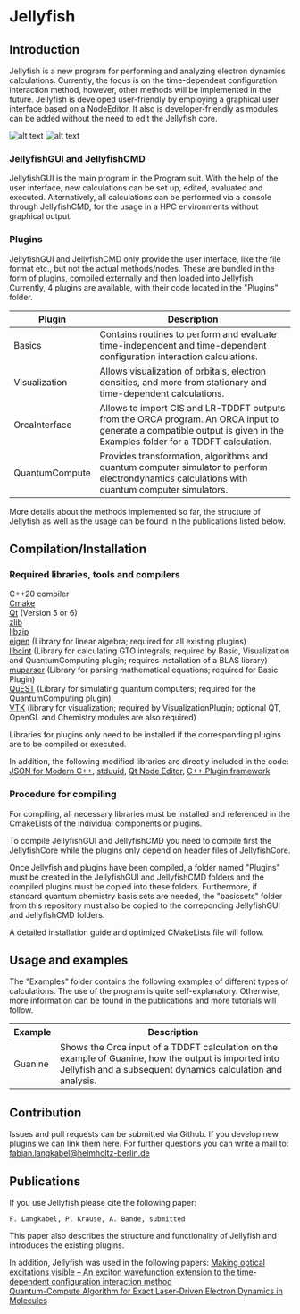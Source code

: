 # Jellyfish

## Introduction
Jellyfish is a new program for performing and analyzing electron dynamics calculations. Currently, the focus is on the time-dependent configuration interaction method, however, other methods will be implemented in the future. Jellyfish is developed user-friendly by employing a graphical user interface based on a NodeEditor. It also is developer-friendly as modules can be added without the need to edit the Jellyfish core.


![alt text](https://github.com/FabianLangkabel/Jellyfish/blob/main/Examples/Screenshot_1.png?raw=true)
![alt text](https://github.com/FabianLangkabel/Jellyfish/blob/main/Examples/Screenshot_1.png?raw=true)

### JellyfishGUI and JellyfishCMD
JellyfishGUI is the main program in the Program suit. With the help of the user interface, new calculations can be set up, edited, evaluated and executed. Alternatively, all calculations can be performed via a console through JellyfishCMD, for the usage in a HPC environments without graphical output.


### Plugins
JellyfishGUI and JellyfishCMD only provide the user interface, like the file format etc., but not the actual methods/nodes. These are bundled in the form of plugins, compiled externally and then loaded into Jellyfish. Currently, 4 plugins are available, with their code located in the "Plugins" folder.

| Plugin | Description |
| ------ | ------ |
| Basics | Contains routines to perform and evaluate time-independent and time-dependent configuration interaction calculations. |
| Visualization | Allows visualization of orbitals, electron densities, and more from stationary and time-dependent calculations. |
| OrcaInterface | Allows to import CIS and LR-TDDFT outputs from the ORCA program. An ORCA input to generate a compatible output is given in the Examples folder for a TDDFT calculation. |
| QuantumCompute |  Provides transformation, algorithms and quantum computer simulator to perform electrondynamics calculations with quantum computer simulators. |

More details about the methods implemented so far, the structure of Jellyfish as well as the usage can be found in the publications listed below.

## Compilation/Installation


### Required libraries, tools and compilers
C++20 compiler \
[Cmake](https://cmake.org/) \
[Qt](https://www.qt.io/) (Version 5 or 6) \
[zlib](https://www.zlib.net/) \
[libzip](https://libzip.org/) \
[eigen](https://eigen.tuxfamily.org/index.php) (Library for linear algebra; required for all existing plugins) \
[libcint](https://github.com/sunqm/libcint) (Library for calculating GTO integrals; required by Basic, Visualization and QuantumComputing plugin; requires installation of a BLAS library) \
[muparser](https://beltoforion.de/en/muparser/) (Library for parsing mathematical equations; required for Basic Plugin) \
[QuEST](https://quest.qtechtheory.org/) (Library for simulating quantum computers; required for the QuantumComputing plugin) \
[VTK](https://vtk.org/) (library for visualization; required by VisualizationPlugin; optional QT, OpenGL and Chemistry modules are also required)

Libraries for plugins only need to be installed if the corresponding plugins are to be compiled or executed.

In addition, the following modified libraries are directly included in the code:
[JSON for Modern C++](https://github.com/nlohmann/json),
[stduuid](https://github.com/mariusbancila/stduuid),
[Qt Node Editor](https://github.com/paceholder/nodeeditor),
[C++ Plugin framework](https://github.com/djurodrljaca/CppPluginFramework)

### Procedure for compiling
For compiling, all necessary libraries must be installed and referenced in the CmakeLists of the individual components or plugins. 

To compile JellyfishGUI and JellyfishCMD you need to compile first the JellyfishCore while the plugins only depend on header files of JellyfishCore.

Once Jellyfish and plugins have been compiled, a folder named "Plugins" must be created in the JellyfishGUI and JellyfishCMD folders and the compiled plugins must be copied into these folders. Furthermore, if standard quantum chemistry basis sets are needed, the "basissets" folder from this repository must also be copied to the correponding JellyfishGUI and JellyfishCMD folders.

A detailed installation guide and optimized CMakeLists file will follow.

## Usage and examples
The "Examples" folder contains the following examples of different types of calculations. The use of the program is quite self-explanatory. Otherwise, more information can be found in the publications and more tutorials will follow.

| Example | Description |
| ------ | ------ |
| Guanine | Shows the Orca input of a TDDFT calculation on the example of Guanine, how the output is imported into Jellyfish and a subsequent dynamics calculation and analysis. |

## Contribution
Issues and pull requests can be submitted via Github. If you develop new plugins we can link them here. For further questions you can write a mail to: fabian.langkabel@helmholtz-berlin.de

## Publications
If you use Jellyfish please cite the following paper:

```
F. Langkabel, P. Krause, A. Bande, submitted
```

This paper also describes the structure and functionality of Jellyfish and introduces the existing plugins.

In addition, Jellyfish was used in the following papers:
[Making optical excitations visible – An exciton wavefunction extension to the time-dependent configuration interaction method](https://doi.org/10.1016/j.chemphys.2022.111502) \
[Quantum-Compute Algorithm for Exact Laser-Driven Electron Dynamics in Molecules](https://doi.org/10.1021/acs.jctc.2c00878)